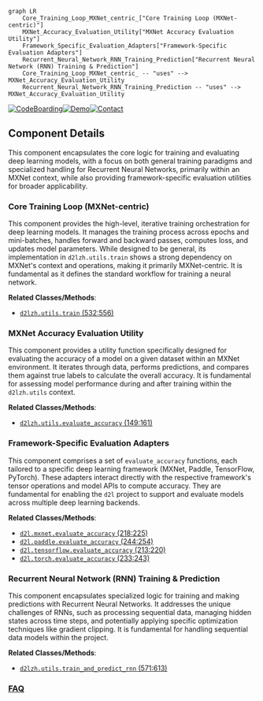 ```mermaid
graph LR
    Core_Training_Loop_MXNet_centric_["Core Training Loop (MXNet-centric)"]
    MXNet_Accuracy_Evaluation_Utility["MXNet Accuracy Evaluation Utility"]
    Framework_Specific_Evaluation_Adapters["Framework-Specific Evaluation Adapters"]
    Recurrent_Neural_Network_RNN_Training_Prediction["Recurrent Neural Network (RNN) Training & Prediction"]
    Core_Training_Loop_MXNet_centric_ -- "uses" --> MXNet_Accuracy_Evaluation_Utility
    Recurrent_Neural_Network_RNN_Training_Prediction -- "uses" --> MXNet_Accuracy_Evaluation_Utility
```
[![CodeBoarding](https://img.shields.io/badge/Generated%20by-CodeBoarding-9cf?style=flat-square)](https://github.com/CodeBoarding/GeneratedOnBoardings)[![Demo](https://img.shields.io/badge/Try%20our-Demo-blue?style=flat-square)](https://www.codeboarding.org/demo)[![Contact](https://img.shields.io/badge/Contact%20us%20-%20contact@codeboarding.org-lightgrey?style=flat-square)](mailto:contact@codeboarding.org)

## Component Details

This component encapsulates the core logic for training and evaluating deep learning models, with a focus on both general training paradigms and specialized handling for Recurrent Neural Networks, primarily within an MXNet context, while also providing framework-specific evaluation utilities for broader applicability.

### Core Training Loop (MXNet-centric)
This component provides the high-level, iterative training orchestration for deep learning models. It manages the training process across epochs and mini-batches, handles forward and backward passes, computes loss, and updates model parameters. While designed to be general, its implementation in `d2lzh.utils.train` shows a strong dependency on MXNet's context and operations, making it primarily MXNet-centric. It is fundamental as it defines the standard workflow for training a neural network.


**Related Classes/Methods**:

- <a href="https://github.com/d2l-ai/d2l-zh/blob/master/contrib/to-rm-mx-contrib-text/d2lzh/utils.py#L532-L556" target="_blank" rel="noopener noreferrer">`d2lzh.utils.train` (532:556)</a>


### MXNet Accuracy Evaluation Utility
This component provides a utility function specifically designed for evaluating the accuracy of a model on a given dataset within an MXNet environment. It iterates through data, performs predictions, and compares them against true labels to calculate the overall accuracy. It is fundamental for assessing model performance during and after training within the `d2lzh.utils` context.


**Related Classes/Methods**:

- <a href="https://github.com/d2l-ai/d2l-zh/blob/master/contrib/to-rm-mx-contrib-text/d2lzh/utils.py#L149-L161" target="_blank" rel="noopener noreferrer">`d2lzh.utils.evaluate_accuracy` (149:161)</a>


### Framework-Specific Evaluation Adapters
This component comprises a set of `evaluate_accuracy` functions, each tailored to a specific deep learning framework (MXNet, Paddle, TensorFlow, PyTorch). These adapters interact directly with the respective framework's tensor operations and model APIs to compute accuracy. They are fundamental for enabling the `d2l` project to support and evaluate models across multiple deep learning backends.


**Related Classes/Methods**:

- <a href="https://github.com/d2l-ai/d2l-zh/blob/master/d2l/mxnet.py#L218-L225" target="_blank" rel="noopener noreferrer">`d2l.mxnet.evaluate_accuracy` (218:225)</a>
- <a href="https://github.com/d2l-ai/d2l-zh/blob/master/d2l/paddle.py#L244-L254" target="_blank" rel="noopener noreferrer">`d2l.paddle.evaluate_accuracy` (244:254)</a>
- <a href="https://github.com/d2l-ai/d2l-zh/blob/master/d2l/tensorflow.py#L213-L220" target="_blank" rel="noopener noreferrer">`d2l.tensorflow.evaluate_accuracy` (213:220)</a>
- <a href="https://github.com/d2l-ai/d2l-zh/blob/master/d2l/torch.py#L233-L243" target="_blank" rel="noopener noreferrer">`d2l.torch.evaluate_accuracy` (233:243)</a>


### Recurrent Neural Network (RNN) Training & Prediction
This component encapsulates specialized logic for training and making predictions with Recurrent Neural Networks. It addresses the unique challenges of RNNs, such as processing sequential data, managing hidden states across time steps, and potentially applying specific optimization techniques like gradient clipping. It is fundamental for handling sequential data models within the project.


**Related Classes/Methods**:

- <a href="https://github.com/d2l-ai/d2l-zh/blob/master/contrib/to-rm-mx-contrib-text/d2lzh/utils.py#L571-L613" target="_blank" rel="noopener noreferrer">`d2lzh.utils.train_and_predict_rnn` (571:613)</a>




### [FAQ](https://github.com/CodeBoarding/GeneratedOnBoardings/tree/main?tab=readme-ov-file#faq)